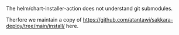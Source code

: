The helm/chart-installer-action does not understand git submodules.

Therfore we maintain a copy of https://github.com/atantawi/sakkara-deploy/tree/main/install/ here.